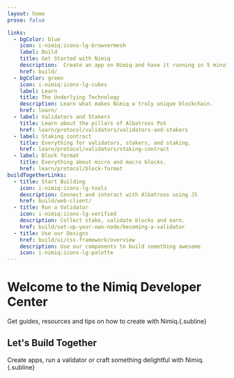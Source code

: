 ```yaml
---
layout: home
prose: false

links:
  - bgColor: blue
    icon: i-nimiq:icons-lg-browsermesh
    label: Build
    title: Get Started with Nimiq
    description:  Create an app on Nimiq and have it running in 5 minutes.
    href: build/
  - bgColor: green
    icon: i-nimiq:icons-lg-cubes
    label: Learn
    title: The Underlying Technology
    description: Learn what makes Nimiq a truly unique blockchain.
    href: learn/
  - label: Validators and Stakers
    title: Learn about the pillars of Albatross PoS
    href: learn/protocol/validators/validators-and-stakers
  - label: Staking contract
    title: Everything for validators, stakers, and staking.
    href: learn/protocol/validators/staking-contract
  - label: Block format
    title: Everything about micro and macro blocks.
    href: learn/protocol/block-format
buildTogetherLinks:
  - title: Start Building
    icon: i-nimiq:icons-lg-tools
    description: Connect and interact with Albatross using JS
    href: build/web-client/
  - title: Run a Validator
    icon: i-nimiq:icons-lg-verified
    description: Collect stake, validate blocks and earn.
    href: build/set-up-your-own-node/becoming-a-validator
  - title: Use our Designs
    href: build/ui/css-framework/overview
    description: Use our components to build something awesome
    icon: i-nimiq:icons-lg-palette
---
```


# Welcome to the Nimiq Developer Center

Get guides, resources and tips on how to create with Nimiq.{.subline}

<HeadsUp />

<Grid :items="$frontmatter.links" mt-64 mb-136 />

## Let's Build Together

Create apps, run a validator or craft something delightful with Nimiq.{.subline}

<Grid :items="$frontmatter.buildTogetherLinks" mt-64 />
